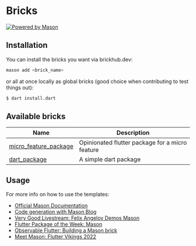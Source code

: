 # Bricks

[![Powered by Mason](https://img.shields.io/endpoint?url=https%3A%2F%2Ftinyurl.com%2Fmason-badge)](https://github.com/felangel/mason)

## Installation

You can install the bricks you want via brickhub.dev:

```sh
mason add <brick_name>
```

or all at once locally as global bricks (good choice when contributing to test things out):

```sh
$ dart install.dart
```

## Available bricks

| Name | Description |
| --- | --- |
| [micro_feature_package](./micro_feature_package/README.md) | Opinionated flutter package for a micro feature |
| [dart_package](./dart_package/README.md) | A simple dart package |

## Usage

For more info on how to use the templates:

- [Official Mason Documentation][2]
- [Code generation with Mason Blog][3]
- [Very Good Livestream: Felix Angelov Demos Mason][4]
- [Flutter Package of the Week: Mason][5]
- [Observable Flutter: Building a Mason brick][6]
- [Meet Mason: Flutter Vikings 2022][7]

[1]: https://github.com/felangel/mason
[2]: https://docs.brickhub.dev
[3]: https://verygood.ventures/blog/code-generation-with-mason
[4]: https://youtu.be/G4PTjA6tpTU
[5]: https://youtu.be/qjA0JFiPMnQ
[6]: https://youtu.be/o8B1EfcUisw
[7]: https://youtu.be/LXhgiF5HiQg
